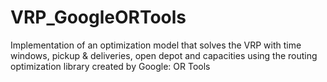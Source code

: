 # VRP_GoogleORTools
Implementation of an optimization model that solves the VRP with time windows, pickup &amp; deliveries, open depot and capacities using the routing optimization library created by Google: OR Tools 

